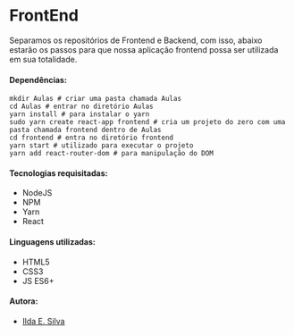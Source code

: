# FrontEnd

Separamos os repositórios de Frontend e Backend, com isso, abaixo estarão os passos para que nossa aplicação frontend possa ser utilizada em sua totalidade.

#### Dependências:

```Shell
mkdir Aulas # criar uma pasta chamada Aulas
cd Aulas # entrar no diretório Aulas
yarn install # para instalar o yarn
sudo yarn create react-app frontend # cria um projeto do zero com uma pasta chamada frontend dentro de Aulas
cd frontend # entra no diretório frontend
yarn start # utilizado para executar o projeto
yarn add react-router-dom # para manipulação do DOM
```

#### Tecnologias requisitadas:

- NodeJS
- NPM
- Yarn
- React

#### Linguagens utilizadas:

- HTML5
- CSS3
- JS ES6+

#### Autora:

- [Ilda E. Silva](https://linkedin.com/in/ilda-silva-neta/)
